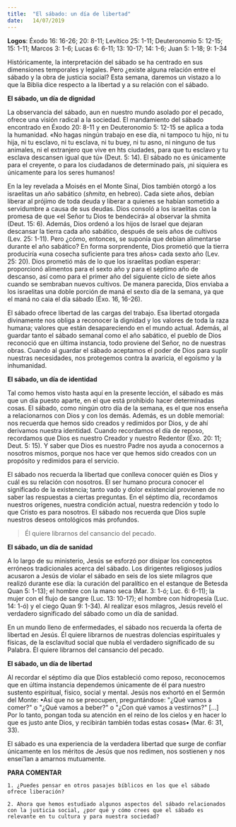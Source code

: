 ```yaml
---
title:  "El sábado: un día de libertad"
date:   14/07/2019
---
```


**Logos**: Éxodo 16: 16-26; 20: 8-11;  Levítico 25: 1-11;  Deuteronomio 5: 12-15; 15: 1-11; Marcos 3: 1-6; Lucas 6: 6-11; 13: 10-17; 14: 1-6; Juan 5: 1-18; 9: 1-34 

Históricamente, la interpretación del sábado se ha centrado en sus dimensiones temporales y legales. Pero ¿existe alguna relación entre el sábado y la obra de justicia social? Esta semana, daremos un vistazo a lo que la Biblia dice respecto a la libertad y a su relación con el sábado. 

**El sábado, un día de dignidad**

La observancia del sábado, aun en nuestro mundo asolado por el pecado, ofrece una visión radical a la sociedad. El mandamiento del sábado encontrado en Éxodo 20: 8-11 y en Deuteronomio 5: 12-15 se aplica a toda la humanidad. «No hagas ningún trabajo en ese día, ni tampoco tu hijo, ni tu hija, ni tu esclavo, ni tu esclava, ni tu buey, ni tu asno, ni ninguno de tus animales, ni el extranjero que vive en hts ciudades, para que tu esclavo y tu esclava descansen igual que tú» (Deut. 5: 14). El sábado no es únicamente para el creyente, o para los ciudadanos de determinado país, ¡ni siquiera es únicamente para los seres humanos! 

En la ley revelada a Moisés en el Monte Sinaí, Dios también otorgó a los israelitas un año sabático (_shmita_, en hebreo). Cada siete años, debían liberar al prójimo de toda deuda y liberar a quienes se habían sometido a servidumbre a causa de sus deudas. Dios consoló a los israelitas con la promesa de que «el Señor tu Dios te bendecirá» al observar la shmita (Deut. 15: 6). Además, Dios ordenó a los hijos de Israel que dejaran descansar la tierra cada año sabático, después de seis años de cultivos (Lev. 25: 1-11). Pero ¿cómo, entonces, se suponía que debían alimentarse durante el año sabático? En forma sorprendente, Dios prometió que la tierra produciría «una cosecha suficiente para tres años» cada sexto año (Lev. 25: 20). Dios prometió más de lo que los israelitas podían esperar: proporcionó alimentos para el sexto año y para el séptimo año de descanso, así como para el primer año del siguiente ciclo de siete años cuando se sembraban nuevos cultivos. De manera parecida, Dios enviaba a los israelitas una doble porción de maná el sexto día de la semana, ya que el maná no caia el día sábado (Éxo. 16, 16-26). 

El sábado ofrece libertad de las cargas del trabajo. Esa libertad otorgada divinamente nos obliga a reconocer la dignidad y los valores de toda la raza humana; valores que están desapareciendo en el mundo actual. Además, al guardar tanto el sábado semanal como el año sabático, el pueblo de Dios reconoció que en última instancia, todo proviene del Señor, no de nuestras obras. Cuando al guardar el sábado aceptamos el poder de Dios para suplir nuestras necesidades, nos protegemos contra la avaricia, el egoísmo y la inhumanidad. 

**El sábado, un día de identidad**

Tal como hemos visto hasta aquí en la presente lección, el sábado es más que un día puesto aparte, en el que está prohibido hacer determinadas cosas. El sábado, como ningún otro día de la semana, es el que nos enseña a relacionarnos con Dios y con los demás. Además, es un doble memorial: nos recuerda que hemos sido creados y redimidos por Dios, y de ahí derivamos nuestra identidad. Cuando recordamos el día de reposo, recordamos que Dios es nuestro Creador y nuestro Redentor (Éxo. 20: 11; Deut. 5: 15). Y saber que Dios es nuestro Padre nos ayuda a conocernos a nosotros mismos, porque nos hace ver que hemos sido creados con un propósito y redimidos para el servicio. 

El sábado nos recuerda la libertad que conlleva conocer quién es Dios y cuál es su relación con nosotros. El ser humano procura conocer el significado de la existencia; tanto vado y dolor existencial provienen de no saber las respuestas a ciertas preguntas. En el séptimo día, recordamos nuestros orígenes, nuestra condición actual, nuestra redención y todo lo que Cristo es para nosotros. El sábado nos recuerda que Dios suple nuestros deseos ontológicos más profundos. 

> Él quiere librarnos del cansancio del pecado. 

**El sábado, un día de sanídad**

A lo largo de su ministerio, Jesús se esforzó por disipar los conceptos erróneos tradicionales acerca del sábado. Los dirigentes religiosos judíos acusaron a Jesús de violar el sábado en seis de los siete milagros que realizó durante ese día: la curación del paralítico en el estanque de Betesda Quan 5: 1-13); el hombre con la mano seca (Mar. 3: 1-ó; Luc. 6: 6-11); la mujer con el flujo de sangre (Luc. 13: 10-17); el hombre con hidropesía (Luc. 14: 1-ó) y el ciego Quan 9: 1-34). Al realizar esos milagros, Jesús reveló el verdadero significado del sábado como un día de sanidad. 

En un mundo lleno de enfermedades, el sábado nos recuerda la oferta de libertad en Jesús. Él quiere librarnos de nuestras dolencias espirituales y físicas, de la esclavitud social que nubla el verdadero significado de su Palabra. Él quiere librarnos del cansancio del pecado. 

**El sábado, un día de líbertad**

Al recordar el séptimo día que Dios estableció como reposo, reconocemos que en última instancia dependemos únicamente de él para nuestro sustento espiritual, físico, social y mental. Jesús nos exhortó en el Sermón del Monte: •Así que no se preocupen, preguntándose: "¿Qué vamos a comer?" o "¿Qué vamos a beber?" o "¿Con qué vamos a vestirnos?" [...] Por lo tanto, pongan toda su atención en el reino de los cielos y en hacer lo que es justo ante Dios, y recibirán también todas estas cosas• (Mar. 6: 31, 33). 

El sábado es una experiencia de la verdadera libertad que surge de confiar únicamente en los méritos de Jesús que nos redimen, nos sostienen y nos ensei'lan a amarnos mutuamente. 

**PARA COMENTAR**

`1. ¿Puedes pensar en otros pasajes bíblicos en los que el sábado ofrece liberación?`

`2. Ahora que hemos estudiado algunos aspectos del sábado relacionados con la justicia social, ¿por qué y cómo crees que el sábado es relevante en tu cultura y para nuestra sociedad?`